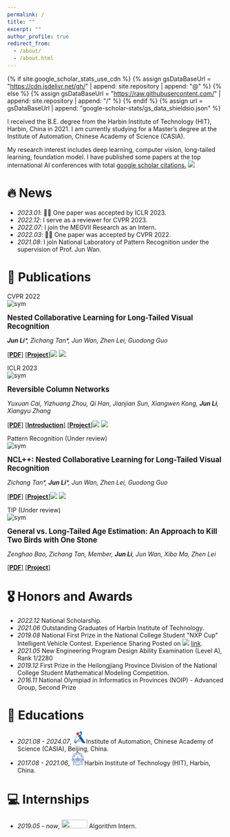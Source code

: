 ```yaml
---
permalink: /
title: ""
excerpt: ""
author_profile: true
redirect_from: 
  - /about/
  - /about.html
---
```


{% if site.google_scholar_stats_use_cdn %}
{% assign gsDataBaseUrl = "https://cdn.jsdelivr.net/gh/" | append: site.repository | append: "@" %}
{% else %}
{% assign gsDataBaseUrl = "https://raw.githubusercontent.com/" | append: site.repository | append: "/" %}
{% endif %}
{% assign url = gsDataBaseUrl | append: "google-scholar-stats/gs_data_shieldsio.json" %}

<span class='anchor' id='about-me'></span>

I received the B.E. degree from the Harbin Institute of Technology (HIT), Harbin, China in 2021. I am currently studying for a Master’s degree at the Institute of Automation, Chinese Academy of Science (CASIA).

My research interest includes deep learning, computer vision, long-tailed learning, foundation model. I have published some papers at the top international AI conferences with total <a href='https://scholar.google.com/citations?user=DhtAFkwAAAAJ'>google scholar citations.<strong><span id='total_cit'></span></strong></a> <a href='https://scholar.google.com/citations?user=DhtAFkwAAAAJ'><img src="https://img.shields.io/endpoint?url={{ url | url_encode }}&logo=Google%20Scholar&labelColor=f6f6f6&color=9cf&style=flat&label=citations"></a>


# 🔥 News
- *2023.01*: 🎉🎉 One paper was accepted by ICLR 2023. 
- *2022.12*: I serve as a reviewer for CVPR 2023.
- *2022.07*: I join the MEGVII Research as an Intern.
- *2022.03*: 🎉🎉 One paper was accepted by CVPR 2022.
- *2021.08*: I join National Laboratory of Pattern Recognition under the supervision of Prof. Jun Wan.


# 📝 Publications 

<div class='paper-box'><div class='paper-box-image'><div><div class="badge">CVPR 2022</div><img src='https://imgs.wiki/imgs/2023/06/28/0ff3090e6f491dd2.png' alt="sym" width="500" height="200"></div></div>
<div class='paper-box-text' markdown="1">

<big>**Nested Collaborative Learning for Long-Tailed Visual Recognition**</big><strong><span class='show_paper_citations' data='93wHW4oAAAAJ:UebtZRa9Y70C'></span></strong>

***Jun Li**\*, Zichang Tan\*, Jun Wan, Zhen Lei, Guodong Guo*


[[**PDF**]](https://openaccess.thecvf.com/content/CVPR2022/papers/Li_Nested_Collaborative_Learning_for_Long-Tailed_Visual_Recognition_CVPR_2022_paper.pdf)
[[**Project**]](https://github.com/Bazinga699/NCL)![](https://img.shields.io/github/forks/Bazinga699/NCL?logo=github)
![](https://img.shields.io/github/stars/Bazinga699/NCL)

</div>
</div>

<div class='paper-box'><div class='paper-box-image'><div><div class="badge">ICLR 2023</div><img src='https://imgs.wiki/imgs/2023/06/28/4d4a2dbda87781e6.png' alt="sym" width="400" height="200"></div></div>
<div class='paper-box-text' markdown="1">

<big>**Reversible Column Networks**</big><strong><span class='show_paper_citations' data='93wHW4oAAAAJ:hqOjcs7Dif8C'></span></strong>


*Yuxuan Cai, Yizhuang Zhou, Qi Han, Jianjian Sun, Xiangwen Kong, **Jun Li**, Xiangyu Zhang*

[[**PDF**]](https://arxiv.org/pdf/2212.11696.pdf) [[**Introduction**]](https://zhuanlan.zhihu.com/p/607773400) [[**Project**]](https://github.com/megvii-research/RevCol)![](https://img.shields.io/github/forks/megvii-research/RevCol?logo=github)
![](https://img.shields.io/github/stars/megvii-research/RevCol)

</div>
</div>

<div class='paper-box'><div class='paper-box-image'><div><div class="badge">Pattern Recognition (Under review)</div><img src='https://imgs.wiki/imgs/2023/06/29/b9f855ffa60e243a.png' alt="sym" width="400" height="200"></div></div>
<div class='paper-box-text' markdown="1">

<big>**NCL++: Nested Collaborative Learning for Long-Tailed Visual Recognition**</big><strong><span class='show_paper_citations' data='93wHW4oAAAAJ:UebtZRa9Y70C'></span></strong>

*Zichang Tan\*, **Jun Li**\*,  Jun Wan, Zhen Lei, Guodong Guo*


[[**PDF**]](http://arxiv.org/abs/2306.16709)
[[**Project**]](https://github.com/Bazinga699/NCL)![](https://img.shields.io/github/forks/Bazinga699/NCL?logo=github)
![](https://img.shields.io/github/stars/Bazinga699/NCL)

</div>
</div>

<div class='paper-box'><div class='paper-box-image'><div><div class="badge">TIP (Under review)</div><img src='https://imgs.wiki/imgs/2023/06/29/d965119c8a293e42.png' alt="sym" width="500" height="200"></div></div>
<div class='paper-box-text' markdown="1">

<big>**General vs. Long-Tailed Age Estimation: An Approach to Kill Two Birds with One Stone**</big><strong><span class='show_paper_citations' data='93wHW4oAAAAJ:UebtZRa9Y70C'></span></strong>

*Zenghao Bao, Zichang Tan, Member, **Jun Li**, Jun Wan, Xibo Ma, Zhen Lei*



[[**PDF**]]()
[[**Project**]]()

</div>
</div>


# 🎖 Honors and Awards
- *2022.12*  National Scholarship.
- *2021.06* Outstanding Graduates of Harbin Institute of Technology.
- *2019.08*  National First Prize in the National College Student "NXP Cup" Intelligent Vehicle Contest. Experience Sharing Posted on ![](https://img.shields.io/badge/dynamic/json?color=ff69b4&label=bilibili&query=data.stat.view&url=https%3A%2F%2Fapi.bilibili.com%2Fx%2Fweb-interface%2Fview%3Fbvid%3DBV1Ft4y1i79A) [link](https://www.bilibili.com/video/BV1Ft4y1i79A/?vd_source=3168e87544c9e17f675d9261e8440f87).
- *2021.05* New Engineering Program Design Ability Examination (Level A), Rank 1/2280
- *2019.12* First Prize in the Heilongjiang Province Division of the National College Student Mathematical Modeling Competition.
- *2016.11* National Olympiad in Informatics in Provinces (NOIP) - Advanced Group, Second Prize



# 📖 Educations
- *2021.08 - 2024.07*, <img src='images/CASIA2.png' width="30" height="30" />Institute of Automation, Chinese Academy of Science (CASIA), Beijing, China.
- *2017.08 - 2021.06*, <img src='images/HIT.png' width="30" height="30" />Harbin Institute of Technology (HIT), Harbin, China.

# 💻 Internships
- *2019.05 - now*, <img src='https://imgs.wiki/imgs/2023/06/29/ae225cd7d60be644.png' width="60" height="20" /> Algorithm Intern.